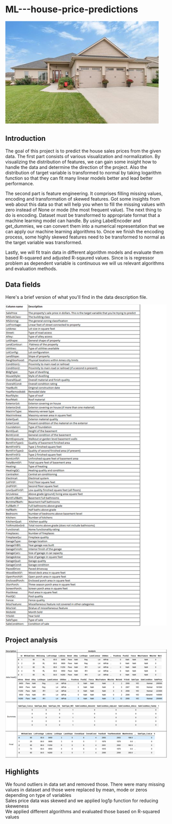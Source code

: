 # ML---house-price-predictions
![image.png](images/house.png)


## Introduction

The goal of this project is to predict the house sales prices from the given data. The first part consists of various visualization and normalization. By visualizing the distribution of features, we can gain some insight how to handle the data and determine the direction of the project. Also the distribution of target variable is transformed to normal by taking logarithm function so that they can fit many linear models better and lead better performance.

The second part is feature engineering. It comprises filling missing values, encoding and transformation of skewed features. Got some insights from web about this data so that will help you when to fill the missing values with zero instead of None or mode (the most frequent value). The next thing to do is encoding. Dataset must be transformed to appropriate format that a machine learning model can handle. By using LabelEncoder and get_dummies, we can convert them into a numerical representation that we can apply our machine learning algorithms to. Once we finish the encoding process, some highly skewed features need to be transformed to normal as the target variable was transformed.

Lastly, we will fit train data in different algorithm models and evaluate them based R-squared and adjusted R-sqaured values. Since is is regressor problem as dependent variable is continuous we will us relevant algorithms and evaluation methods.

## Data fields
Here's a brief version of what you'll find in the data description file.

![image.png](images/image2.png)

## Project analysis

![image.png](images/image3.png)

## Highlights 

We found outliers in data set and removed those. There were many missing values in dataset and those were replaced by mean, mode or zeros depending on type of variables <br>
Sales price data was skewed and we applied log1p function for reducing skeweness <br>
We applied different algorithms and evaluated those based on R-squared values <br>


